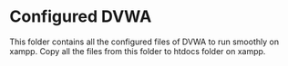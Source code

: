 <h1>Configured DVWA</h1>
<p>This folder contains all the configured files of DVWA to run smoothly on xampp. Copy all the files from this folder to htdocs folder on xampp.</p>
